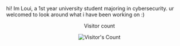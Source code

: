 hi! Im Loui, a 1st year university student majoring in cybersecurity. ur welcomed to look around what i have been working on :)
<div align="center"> 
  <p>Visitor count</p>
  <img src="https://profile-counter.glitch.me/loubilou/count.svg" alt="Visitor's Count" />
</div>
